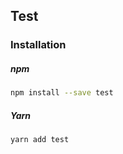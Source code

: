 ## Test


### Installation

##### npm

```bash
npm install --save test
```

##### Yarn

```bash
yarn add test
```



